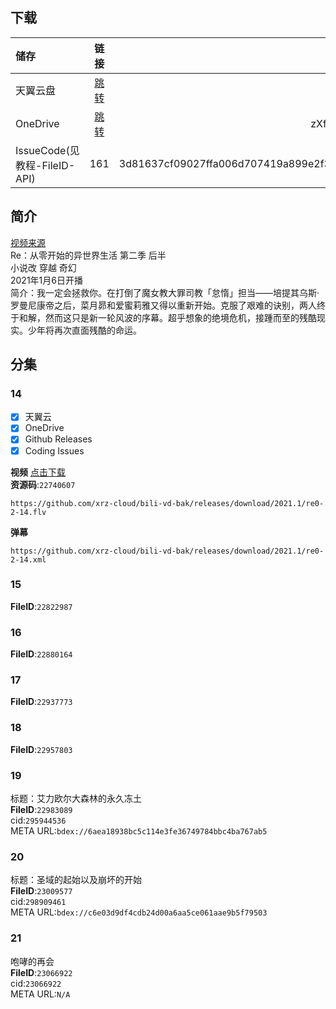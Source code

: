 ## 下载

储存 | 链接 | 密码
:----------- | :-----------: | -----------:
 天翼云盘        |     [跳转](https://cloud.189.cn/t/FVnyiefmuyYj)    |       0kfs
 OneDrive | [跳转](https://xrzcloud-my.sharepoint.com/:f:/g/personal/xrz_xrzyun_ml/EpsO4WLksrlGh0gKfM7KAgYBKpPPX97eQ5zjttvd7XAS4A?e=bWLb5w) | zXf^C9VF
 IssueCode(见 教程-FileID-API) | 161 | 3d81637cf09027ffa006d707419a899e2f3f4cca

## 简介
[视频来源](https://www.bilibili.com/bangumi/media/md28232073)  
Re：从零开始的异世界生活 第二季 后半  
小说改 穿越 奇幻  
2021年1月6日开播  
简介：我一定会拯救你。在打倒了魔女教大罪司教「怠惰」担当——培提其乌斯·罗曼尼康帝之后，菜月昴和爱蜜莉雅又得以重新开始。克服了艰难的诀别，两人终于和解，然而这只是新一轮风波的序幕。超乎想象的绝境危机，接踵而至的残酷现实。少年将再次直面残酷的命运。  
## 分集
### 14
- [x] 天翼云
- [x] OneDrive
- [x] Github Releases
- [x] Coding Issues

**视频**   [点击下载](https://github.com/xrz-cloud/bili-vd-bak/releases/download/2021.1/re0-2-14.flv)  
**资源码**:`22740607`  
```
https://github.com/xrz-cloud/bili-vd-bak/releases/download/2021.1/re0-2-14.flv
```
**弹幕**
```
https://github.com/xrz-cloud/bili-vd-bak/releases/download/2021.1/re0-2-14.xml
```
### 15
**FileID**:`22822987`
### 16
**FileID**:`22880164`
### 17
**FileID**:`22937773`
### 18
**FileID**:`22957803`
### 19
标题：艾力欧尔大森林的永久冻土  
**FileID**:`22983089`  
cid:`295944536`  
META URL:`bdex://6aea18938bc5c114e3fe36749784bbc4ba767ab5`  
### 20
标题：圣域的起始以及崩坏的开始  
**FileID**:`23009577`  
cid:`298909461`  
META URL:`bdex://c6e03d9df4cdb24d00a6aa5ce061aae9b5f79503`  
### 21
咆哮的再会  
**FileID**:`23066922`  
cid:`23066922`  
META URL:`N/A`  